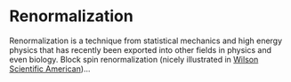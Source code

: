 # Renormalization

Renormalization is a technique from statistical mechanics and high energy physics that has recently been exported into other fields in physics and even biology. Block spin renormalization (nicely illustrated in [Wilson Scientific American](https://www.semanticscholar.org/paper/Problems-in-Physics-with-many-Scales-of-Length-Wilson/e6707e93334cd17d854875687354b7b8c17f0c63))...
